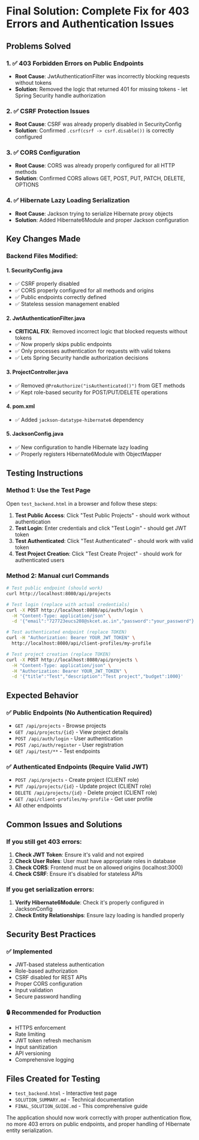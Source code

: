 # Final Solution: Complete Fix for 403 Errors and Authentication Issues

## Problems Solved

### 1. ✅ 403 Forbidden Errors on Public Endpoints
- **Root Cause**: JwtAuthenticationFilter was incorrectly blocking requests without tokens
- **Solution**: Removed the logic that returned 401 for missing tokens - let Spring Security handle authorization

### 2. ✅ CSRF Protection Issues
- **Root Cause**: CSRF was already properly disabled in SecurityConfig
- **Solution**: Confirmed `.csrf(csrf -> csrf.disable())` is correctly configured

### 3. ✅ CORS Configuration
- **Root Cause**: CORS was already properly configured for all HTTP methods
- **Solution**: Confirmed CORS allows GET, POST, PUT, PATCH, DELETE, OPTIONS

### 4. ✅ Hibernate Lazy Loading Serialization
- **Root Cause**: Jackson trying to serialize Hibernate proxy objects
- **Solution**: Added Hibernate6Module and proper Jackson configuration

## Key Changes Made

### Backend Files Modified:

#### 1. SecurityConfig.java
- ✅ CSRF properly disabled
- ✅ CORS properly configured for all methods and origins
- ✅ Public endpoints correctly defined
- ✅ Stateless session management enabled

#### 2. JwtAuthenticationFilter.java
- **CRITICAL FIX**: Removed incorrect logic that blocked requests without tokens
- ✅ Now properly skips public endpoints
- ✅ Only processes authentication for requests with valid tokens
- ✅ Lets Spring Security handle authorization decisions

#### 3. ProjectController.java
- ✅ Removed `@PreAuthorize("isAuthenticated()")` from GET methods
- ✅ Kept role-based security for POST/PUT/DELETE operations

#### 4. pom.xml
- ✅ Added `jackson-datatype-hibernate6` dependency

#### 5. JacksonConfig.java
- ✅ New configuration to handle Hibernate lazy loading
- ✅ Properly registers Hibernate6Module with ObjectMapper

## Testing Instructions

### Method 1: Use the Test Page
Open `test_backend.html` in a browser and follow these steps:

1. **Test Public Access**: Click "Test Public Projects" - should work without authentication
2. **Test Login**: Enter credentials and click "Test Login" - should get JWT token
3. **Test Authenticated**: Click "Test Authenticated" - should work with valid token
4. **Test Project Creation**: Click "Test Create Project" - should work for authenticated users

### Method 2: Manual curl Commands

```bash
# Test public endpoint (should work)
curl http://localhost:8080/api/projects

# Test login (replace with actual credentials)
curl -X POST http://localhost:8080/api/auth/login \
  -H "Content-Type: application/json" \
  -d '{"email":"727723eucs208@skcet.ac.in","password":"your_password"}'

# Test authenticated endpoint (replace TOKEN)
curl -H "Authorization: Bearer YOUR_JWT_TOKEN" \
  http://localhost:8080/api/client-profiles/my-profile

# Test project creation (replace TOKEN)
curl -X POST http://localhost:8080/api/projects \
  -H "Content-Type: application/json" \
  -H "Authorization: Bearer YOUR_JWT_TOKEN" \
  -d '{"title":"Test","description":"Test project","budget":1000}'
```

## Expected Behavior

### ✅ Public Endpoints (No Authentication Required)
- `GET /api/projects` - Browse projects
- `GET /api/projects/{id}` - View project details  
- `POST /api/auth/login` - User authentication
- `POST /api/auth/register` - User registration
- `GET /api/test/**` - Test endpoints

### ✅ Authenticated Endpoints (Require Valid JWT)
- `POST /api/projects` - Create project (CLIENT role)
- `PUT /api/projects/{id}` - Update project (CLIENT role)
- `DELETE /api/projects/{id}` - Delete project (CLIENT role)
- `GET /api/client-profiles/my-profile` - Get user profile
- All other endpoints

## Common Issues and Solutions

### If you still get 403 errors:
1. **Check JWT Token**: Ensure it's valid and not expired
2. **Check User Roles**: User must have appropriate roles in database
3. **Check CORS**: Frontend must be on allowed origins (localhost:3000)
4. **Check CSRF**: Ensure it's disabled for stateless APIs

### If you get serialization errors:
1. **Verify Hibernate6Module**: Check it's properly configured in JacksonConfig
2. **Check Entity Relationships**: Ensure lazy loading is handled properly

## Security Best Practices

### ✅ Implemented
- JWT-based stateless authentication
- Role-based authorization
- CSRF disabled for REST APIs
- Proper CORS configuration
- Input validation
- Secure password handling

### 🔒 Recommended for Production
- HTTPS enforcement
- Rate limiting
- JWT token refresh mechanism
- Input sanitization
- API versioning
- Comprehensive logging

## Files Created for Testing
- `test_backend.html` - Interactive test page
- `SOLUTION_SUMMARY.md` - Technical documentation
- `FINAL_SOLUTION_GUIDE.md` - This comprehensive guide

The application should now work correctly with proper authentication flow, no more 403 errors on public endpoints, and proper handling of Hibernate entity serialization.

